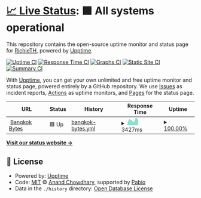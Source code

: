 # [📈 Live Status](https://status.bangkokbytes.com): <!--live status--> **🟩 All systems operational**

This repository contains the open-source uptime monitor and status page for [RichieTH](https://status.bangkokbytes.com), powered by [Upptime](https://github.com/upptime/upptime).

[![Uptime CI](https://github.com/RichieTH/bangkok-bytes-status/workflows/Uptime%20CI/badge.svg)](https://github.com/RichieTH/bangkok-bytes-status/actions?query=workflow%3A%22Uptime+CI%22)
[![Response Time CI](https://github.com/RichieTH/bangkok-bytes-status/workflows/Response%20Time%20CI/badge.svg)](https://github.com/RichieTH/bangkok-bytes-status/actions?query=workflow%3A%22Response+Time+CI%22)
[![Graphs CI](https://github.com/RichieTH/bangkok-bytes-status/workflows/Graphs%20CI/badge.svg)](https://github.com/RichieTH/bangkok-bytes-status/actions?query=workflow%3A%22Graphs+CI%22)
[![Static Site CI](https://github.com/RichieTH/bangkok-bytes-status/workflows/Static%20Site%20CI/badge.svg)](https://github.com/RichieTH/bangkok-bytes-status/actions?query=workflow%3A%22Static+Site+CI%22)
[![Summary CI](https://github.com/RichieTH/bangkok-bytes-status/workflows/Summary%20CI/badge.svg)](https://github.com/RichieTH/bangkok-bytes-status/actions?query=workflow%3A%22Summary+CI%22)

With [Upptime](https://upptime.js.org), you can get your own unlimited and free uptime monitor and status page, powered entirely by a GitHub repository. We use [Issues](https://github.com/RichieTH/bangkok-bytes-status/issues) as incident reports, [Actions](https://github.com/RichieTH/bangkok-bytes-status/actions) as uptime monitors, and [Pages](https://status.bangkokbytes.com) for the status page.

<!--start: status pages-->
<!-- This summary is generated by Upptime (https://github.com/upptime/upptime) -->
<!-- Do not edit this manually, your changes will be overwritten -->
<!-- prettier-ignore -->
| URL | Status | History | Response Time | Uptime |
| --- | ------ | ------- | ------------- | ------ |
| <img alt="" src="https://icons.duckduckgo.com/ip3/bangkokbytes.com.ico" height="13"> [Bangkok Bytes](https://bangkokbytes.com) | 🟩 Up | [bangkok-bytes.yml](https://github.com/RichieTH/bangkok-bytes-status/commits/HEAD/history/bangkok-bytes.yml) | <details><summary><img alt="Response time graph" src="./graphs/bangkok-bytes/response-time-week.png" height="20"> 3427ms</summary><br><a href="https://status.bangkokbytes.com/history/bangkok-bytes"><img alt="Response time 3427" src="https://img.shields.io/endpoint?url=https%3A%2F%2Fraw.githubusercontent.com%2FRichieTH%2Fbangkok-bytes-status%2FHEAD%2Fapi%2Fbangkok-bytes%2Fresponse-time.json"></a><br><a href="https://status.bangkokbytes.com/history/bangkok-bytes"><img alt="24-hour response time 3161" src="https://img.shields.io/endpoint?url=https%3A%2F%2Fraw.githubusercontent.com%2FRichieTH%2Fbangkok-bytes-status%2FHEAD%2Fapi%2Fbangkok-bytes%2Fresponse-time-day.json"></a><br><a href="https://status.bangkokbytes.com/history/bangkok-bytes"><img alt="7-day response time 3427" src="https://img.shields.io/endpoint?url=https%3A%2F%2Fraw.githubusercontent.com%2FRichieTH%2Fbangkok-bytes-status%2FHEAD%2Fapi%2Fbangkok-bytes%2Fresponse-time-week.json"></a><br><a href="https://status.bangkokbytes.com/history/bangkok-bytes"><img alt="30-day response time 3427" src="https://img.shields.io/endpoint?url=https%3A%2F%2Fraw.githubusercontent.com%2FRichieTH%2Fbangkok-bytes-status%2FHEAD%2Fapi%2Fbangkok-bytes%2Fresponse-time-month.json"></a><br><a href="https://status.bangkokbytes.com/history/bangkok-bytes"><img alt="1-year response time 3427" src="https://img.shields.io/endpoint?url=https%3A%2F%2Fraw.githubusercontent.com%2FRichieTH%2Fbangkok-bytes-status%2FHEAD%2Fapi%2Fbangkok-bytes%2Fresponse-time-year.json"></a></details> | <details><summary><a href="https://status.bangkokbytes.com/history/bangkok-bytes">100.00%</a></summary><a href="https://status.bangkokbytes.com/history/bangkok-bytes"><img alt="All-time uptime 100.00%" src="https://img.shields.io/endpoint?url=https%3A%2F%2Fraw.githubusercontent.com%2FRichieTH%2Fbangkok-bytes-status%2FHEAD%2Fapi%2Fbangkok-bytes%2Fuptime.json"></a><br><a href="https://status.bangkokbytes.com/history/bangkok-bytes"><img alt="24-hour uptime 100.00%" src="https://img.shields.io/endpoint?url=https%3A%2F%2Fraw.githubusercontent.com%2FRichieTH%2Fbangkok-bytes-status%2FHEAD%2Fapi%2Fbangkok-bytes%2Fuptime-day.json"></a><br><a href="https://status.bangkokbytes.com/history/bangkok-bytes"><img alt="7-day uptime 100.00%" src="https://img.shields.io/endpoint?url=https%3A%2F%2Fraw.githubusercontent.com%2FRichieTH%2Fbangkok-bytes-status%2FHEAD%2Fapi%2Fbangkok-bytes%2Fuptime-week.json"></a><br><a href="https://status.bangkokbytes.com/history/bangkok-bytes"><img alt="30-day uptime 100.00%" src="https://img.shields.io/endpoint?url=https%3A%2F%2Fraw.githubusercontent.com%2FRichieTH%2Fbangkok-bytes-status%2FHEAD%2Fapi%2Fbangkok-bytes%2Fuptime-month.json"></a><br><a href="https://status.bangkokbytes.com/history/bangkok-bytes"><img alt="1-year uptime 100.00%" src="https://img.shields.io/endpoint?url=https%3A%2F%2Fraw.githubusercontent.com%2FRichieTH%2Fbangkok-bytes-status%2FHEAD%2Fapi%2Fbangkok-bytes%2Fuptime-year.json"></a></details>

<!--end: status pages-->

[**Visit our status website →**](https://status.bangkokbytes.com)

## 📄 License

- Powered by: [Upptime](https://github.com/upptime/upptime)
- Code: [MIT](./LICENSE) © [Anand Chowdhary](https://anandchowdhary.com), supported by [Pabio](https://pabio.com)
- Data in the `./history` directory: [Open Database License](https://opendatacommons.org/licenses/odbl/1-0/)
